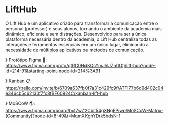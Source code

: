 # LiftHub
O Lift Hub é um aplicativo criado para transformar a comunicação entre o personal (professor) e seus alunos, tornando o ambiente da academia mais dinâmico, eficiente e sem distrações. Desenvolvido para ser a única plataforma necessária dentro da academia, o Lift Hub centraliza todas as interações e ferramentas essenciais em um único lugar, eliminando a necessidade de múltiplos aplicativos ou métodos de comunicação. 


》 Protótipo Figma 👾: https://www.figma.com/proto/qtRC0HdKQcYmJhlJZn0Otj/lift-hub?node-id=214-91&starting-point-node-id=214%3A91

》 Kanban 📋: https://trello.com/invite/b/6709a637fb0f7a31c429fc9f/ATTI77b6d9d402c94e346cb5c62130f7fc8fBF60924C/kanban-lift-hub

》 MoSCoW 🌎: https://www.figma.com/board/bxt7wZ2Cbit54gXNgEPiwp/MoSCoW-Matrix-(Community)?node-id=8-49&t=MqmXKghYDrk5bdsN-1
